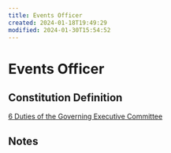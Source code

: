```yaml
---
title: Events Officer
created: 2024-01-18T19:49:29
modified: 2024-01-30T15:54:52
---
```


# Events Officer

## Constitution Definition

[6 Duties of the Governing Executive Committee](../documents/Constitution.md#6%20Duties%20of%20the%20Governing%20Executive%20Committee)

## Notes
